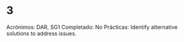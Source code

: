 # 3

Acrónimos: DAR, SG1
Completado: No
Prácticas: Identify alternative solutions to address issues.